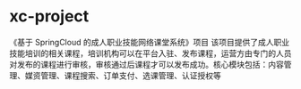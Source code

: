 # xc-project
《基于 SpringCloud 的成人职业技能网络课堂系统》项目
该项目提供了成人职业技能培训的相关课程，培训机构可以在平台入驻、发布课程，运营方由专门的人员对发布的课程进行审核，审核通过后课程才可以发布成功。核心模块包括：内容管理、媒资管理、课程搜索、订单支付、选课管理、认证授权等
